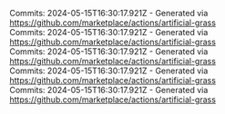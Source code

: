 Commits: 2024-05-15T16:30:17.921Z - Generated via https://github.com/marketplace/actions/artificial-grass
<br>
Commits: 2024-05-15T16:30:17.921Z - Generated via https://github.com/marketplace/actions/artificial-grass
<br>
Commits: 2024-05-15T16:30:17.921Z - Generated via https://github.com/marketplace/actions/artificial-grass
<br>
Commits: 2024-05-15T16:30:17.921Z - Generated via https://github.com/marketplace/actions/artificial-grass
<br>
Commits: 2024-05-15T16:30:17.921Z - Generated via https://github.com/marketplace/actions/artificial-grass
<br>
